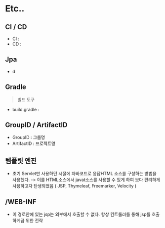 # Etc..
##  CI / CD
- CI : 
- CD :  

## Jpa
- d

## Gradle
> 빌드 도구  

- build.gradle :  


## GroupID / ArtifactID 
 - GroupID : 그룹명
 - ArtifactID : 프로젝트명

## 템플릿 엔진
- 초기 Servlet만 사용하던 시절에 자바코드로 응답HTML 소스를 구성하는 방법을 사용했다. -> 이를 HTML소스에서 javat소스를 사용할 수 있게 하여 보다 편리하게  사용하고자 탄생되었음 ( JSP, Thymeleaf, Freemarker, Velocity )

## /WEB-INF
- 이 경로안에 있는 jsp는 외부에서 호출할 수 없다. 항상 컨트롤러를 통해 jsp를 호출하게끔 위한 전략